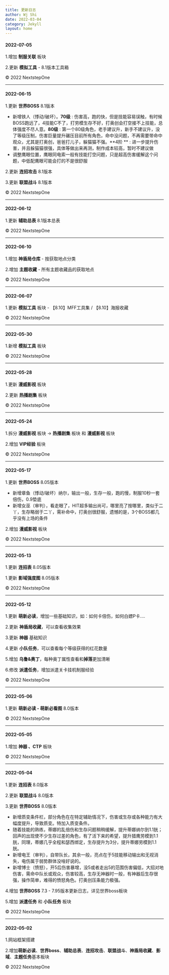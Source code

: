 ```yaml
---
title: 更新日志
author: Wj Shi
date: 2022-03-04
category: Jekyll
layout: home
---
```


#### 2022-07-05

1.增加 **制服关联** 板块

2.更新 **模拟工具** -  8.1版本工具箱

© 2022 NextstepOne

------



#### 2022-06-15

1.更新 **世界BOSS** 8.1版本

- 新增铁人（悸动/破坏）。**70级** : 伤害高，跑的快，但是技能容易误触，有时候BOSS跑远了，4技能C不了，打劳模生存不好，打奥创会打空接不上技能，总体强度不尽人意。**80级** : 第一个80级角色，老手建议升，新手不建议升，没了等级压制，伤害巨量提升碾压目前所有角色，命中没问题，不再需要带命中观众，尤其是打奥创，爸爸打儿子，躲猫猫不强。**4阶 ** : 进一步提升伤害，并且躲猫猫很强，具体等做出来再测，制作成本较高，暂时不建议做
- 调整鹰眼位置，鹰眼同电索一般有技能打空问题，只是超高伤害缓解这个问题，中低配鹰眼可能会打的不是很舒服

2.更新 **连招攻击** 8.1版本

3.更新 **联盟战斗** 8.1版本

© 2022 NextstepOne



------



#### 2022-06-12

1.更新 **辅助总表**   8.1版本总表

© 2022 NextstepOne

------



#### 2022-06-10

1.增加 **神盾局仓库**  - 按获取地点分类

2.增加 **主题收藏**  - 所有主题收藏品的获取地点

© 2022 NextstepOne

------



#### 2022-06-07

1.更新 **模拟工具** 板块 - 【8.10】MFF工具集  /  【8.10】海报收藏

© 2022 NextstepOne

------



#### 2022-05-30

1.新增 **模拟工具** 板块 

© 2022 NextstepOne

------



#### 2022-05-28

1.更新 **漫威影视** 板块 

2.更新 **热播剧集** 板块 

© 2022 NextstepOne



------



#### 2022-05-24

1.拆分 **漫威影视** 板块 → **热播剧集** 板块 和 **漫威影视** 板块

2.增加 **VIP经验** 板块 

© 2022 NextstepOne



------



#### 2022-05-17

1.更新 **世界BOSS** 8.05版本

- 新增章鱼（悸动/破坏）纳尔，输出一般，生存一般，跑的慢，制服10秒一套倍伤，0.9垫底
- 新增女巫（审判），看走眼了，HIT超多输出尚可，哪里亮了按哪里，类似于二丫，生存略弱于二丫，需补命中，打奥创很舒服，遗憾的是，3个BOSS都几乎没有上场的条件

2.增加 **漫威影视** 板块 

© 2022 NextstepOne



------



#### 2022-05-13

1.更新 **连招表** 8.05版本

1.更新 **影域强度图** 8.05版本

© 2022 NextstepOne



------



#### 2022-05-12

1.更新 **萌新必读**，增加一些基础知识，如：如何卡倍伤，如何白嫖P卡....

2.更新 **神盾局收藏**，可以查看收集效果

3.更新 **神器** 基础知识

4.更新 **小队任务**，可以查看每个等级获得的红花数量

5.增加 **乌鲁&奥丁**，每种奥丁属性查看和**掉落**更加清晰

6.修改 **派遣任务**，增加派遣关卡挂机制服经验

© 2022 NextstepOne



------



#### 2022-05-06

1.更新 **萌新必读 - 萌新必看图** 8.0版本

© 2022 NextstepOne



------



#### 2022-05-05

1.增加 **神器 、CTP** 板块

© 2022 NextstepOne



------



#### 2022-05-04

1.更新 **连招表** 8.0版本

2.更新 **联盟战斗** 8.0版本

3.更新 **世界BOSS** 8.0版本

- 新增质变条件栏，部分角色在在特定辅助情况下，伤害或生存或各种能力有大幅度提升，导致质变。特加入质变条件。
- 随着技能的熟练，蒂娜的乱倍伤和生存问题稍稍缓解，提升蒂娜纳尔到1.1胱；回声的出现使不少生存过差的角色，有了活下来的希望，提升猎鹰劳模到1.1胱，同理，蒂娜几乎全程和瑟西绑定，生存提升为3分，提升蒂娜劳模到1.1胱。
- 新增电王（审判），自带队长，其余一般，亮点在于5技能移动输出和无视消失，电伤属于弱势群体没啥好说的。
- 新增博士（愤怒），开5后伤害暴增，没5或者走出5的范围伤害偏低，大招对地伤害，需命中队长或观众，伤害较高，生存无神器时一般，有神器后生存很强，操作简单，难得的愤怒角色。打奥创压条能力极强。

4.增加 **世界BOSS** 7.3 - 7.95版本更新日志，详见世界boss板块

5.增加 **派遣任务** 和 **小队任务** 板块

© 2022 NextstepOne



------



#### 2022-05-02

1.网站框架搭建

2.增加**萌新必读**、**世界boss**、**辅助总表**、**连招攻击**、**联盟战斗**、**神盾局收藏**、**影域**、**主题任务**基本板块

© 2022 NextstepOne
